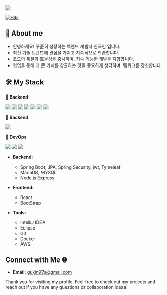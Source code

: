 
<img src="https://capsule-render.vercel.app/api?type=waving&height=200&text=Guk-In%20Han&fontAlign=50&fontAlignY=40&color=gradient"/>

[![Hits](https://hits.seeyoufarm.com/api/count/incr/badge.svg?url=https%3A%2F%2Fgithub.com%2Fwhatit0%2Fhit-counter&count_bg=%2379C83D&title_bg=%23555555&icon=&icon_color=%23E7E7E7&title=hits&edge_flat=false)](https://hits.seeyoufarm.com)
  
## 🙌 About me
<ul>
  <li>안녕하세요! 꾸준히 성장하는 백엔드 개발자 한국인 입니다.</li>
  <li>최신 기술 트렌드에 관심을 가지고 지속적으로 학습합니다.</li>
  <li>코드의 품질과 효율성을 중시하며, 지속 가능한 개발을 지향합니다.</li>
  <li>협업을 통해 더 큰 가치를 창출하는 것을 중요하게 생각하며, 팀워크를 강조합니다.</li>
</ul>

## 🛠 My Stack

📌 **Backend**

<img src="https://img.shields.io/badge/Java-%23ED8B00.svg?style=flat-square&logo=openjdk&logoColor=white"> <img src="https://img.shields.io/badge/SpringBoot-6DB33F?style=flat-square&logo=Spring Boot&logoColor=white"> <img src="https://img.shields.io/badge/JPA-005F0F?style=flat-square&logo=JPA&logoColor=white"> <img src="https://img.shields.io/badge/MyBatis-2E5E82?style=flat-square&logo=MyBatis&logoColor=white"> 
<img src="https://img.shields.io/badge/Thymeleaf-005F0F?style=flat-square&logo=thymeleaf&logoColor=white">
<img src="https://img.shields.io/badge/Django-092E20?style=flat-square&logo=django&logoColor=white"> <img src="https://img.shields.io/badge/Python-3776AB?style=flat-square&logo=Python&logoColor=white">

📌 **Backend**

<img src="https://img.shields.io/badge/React-61DAFB?style=flat-square&logo=React&logoColor=white">

📌 **DevOps**

<img src="https://img.shields.io/badge/Mariadb-003545?style=flat-square&logo=mariadb&logoColor=white"> <img src="https://img.shields.io/badge/Mysql-4479A1?style=flat-square&logo=mysql&logoColor=white"> 
<img src="https://img.shields.io/badge/Docker-2496ED?style=flat-square&logo=docker&logoColor=white"> 



- **Backend:**
  - Spring Boot, JPA, Spring Security, jwt, Tymeleaf
  - MariaDB, MYSQL
  - Node.js Express

- **Frontend:**
  - React
  - BootStrap

- **Tools:**
  - IntelliJ IDEA
  - Eclipse
  - Git
  - Docker
  - AWS
 

## Connect with Me 🌐
- **Email:** gukin97s@gmail.com

Thank you for visiting my profile. Feel free to check out my projects and reach out if you have any questions or collaboration ideas!
